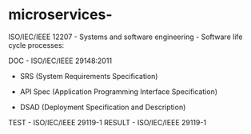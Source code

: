 # microservices-
ISO/IEC/IEEE 12207 - Systems and software engineering - Software life cycle processes:


DOC  - ISO/IEC/IEEE 29148:2011

- SRS (System Requirements Specification)

- API Spec (Application Programming Interface Specification)

- DSAD (Deployment Specification and Description)

TEST - ISO/IEC/IEEE 29119-1
RESULT - ISO/IEC/IEEE 29119-1
